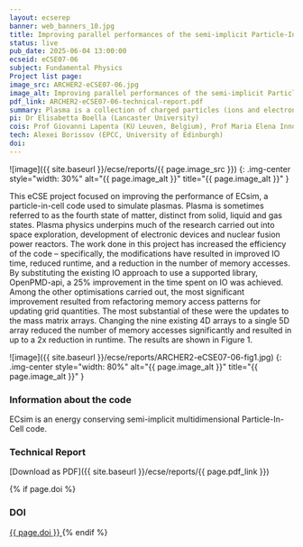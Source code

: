 ```yaml
---
layout: ecserep
banner: web_banners_10.jpg
title: Improving parallel performances of the semi-implicit Particle-In-Cell code ECsim
status: live
pub_date: 2025-06-04 13:00:00
ecseid: eCSE07-06
subject: Fundamental Physics
Project list page:
image_src: ARCHER2-eCSE07-06.jpg
image_alt: Improving parallel performances of the semi-implicit Particle-In-Cell code ECsim
pdf_link: ARCHER2-eCSE07-06-technical-report.pdf
summary: Plasma is a collection of charged particles (ions and electrons) and non-ionised atoms that overall is charge neutral. It is sometimes referred to as the fourth state of matter, distinct from solid, liquid and gas states. Nearly all of the visible material in the universe exists in the plasma state. Plasma physics underpins much of the research carried out into space exploration, development of electronic devices and nuclear fusion power reactors. This eCSE project focused on improving the performance of ECsim, a particle-in-cell code used to simulate plasmas. The ECsim code is particularly well suited to exploring the multiscale nature of plasmas and can grant a holistic view of plasma processes where the interplay between scales influences the underpinning physics. 
pi: Dr Elisabetta Boella (Lancaster University)
cois: Prof Giovanni Lapenta (KU Leuven, Belgium), Prof Maria Elena Innocenti (Ruhr-University Bochum, Germany)
tech: Alexei Borissov (EPCC, University of Edinburgh)
doi: 
---
```




![image]({{ site.baseurl }}/ecse/reports/{{ page.image_src }})
{: .img-center style="width: 30%" alt="{{ page.image_alt }}" title="{{ page.image_alt }}" }

 

This eCSE project focused on improving the performance of ECsim, a particle-in-cell code used to simulate plasmas. Plasma is sometimes referred to as the fourth state of matter, distinct from solid, liquid and gas states. Plasma physics underpins much of the research carried out into space exploration, development of electronic devices and nuclear fusion power reactors. The work done in this project has increased the efficiency of the code – specifically, the modifications have resulted in improved IO time, reduced runtime, and a reduction in the number of memory accesses. By substituting the existing IO approach to use a supported library, OpenPMD-api, a 25% improvement in the time spent on IO was achieved. Among the other optimisations carried out, the most significant improvement resulted from refactoring memory access patterns for updating grid quantities. The most substantial of these were the updates to the mass matrix arrays. Changing the nine existing 4D arrays to a single 5D array reduced the number of memory accesses significantly and resulted in up to a 2x reduction in runtime. The results are shown in Figure 1.


![image]({{ site.baseurl }}/ecse/reports/ARCHER2-eCSE07-06-fig1.jpg)
{: .img-center style="width: 80%" alt="{{ page.image_alt }}" title="{{ page.image_alt }}" }


### Information about the code


ECsim is an energy conserving semi-implicit multidimensional Particle-In-Cell code. 


### Technical Report


[Download as PDF]({{ site.baseurl }}/ecse/reports/{{ page.pdf_link }})



{% if page.doi  %}
### DOI
  <a href="https://doi.org/{{ page.doi }}">
     {{ page.doi }}
  </a>
{% endif %}
